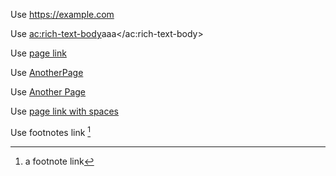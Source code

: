 Use <https://example.com>

Use <ac:rich-text-body>aaa</ac:rich-text-body>

Use [page link](ac:Page)

Use [AnotherPage](ac:)

Use [Another Page](ac:)

Use [page link with spaces](<ac:Page With Space>)

Use footnotes link [^1]  
[^1]: a footnote link